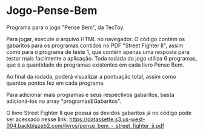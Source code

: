 # Jogo-Pense-Bem
Programa para o jogo "Pense Bem", da TecToy.

Para jogar, execute o arquivo HTML no navegador. O código contém os gabaritos para os programas contidos no PDF "Street Fighter II", assim como para o programa de teste 1, que contém apenas uma resposta para testar mais facilmente a aplicação. Toda rodada do jogo utiliza 6 programas, que é a quantidade de programas existentes em cada livro Pense Bem.

Ao final da rodada, poderá visualizar a pontuação total, assim como quantos pontos fez em cada programa.

Para adicionar mais programas e seus respectivos gabaritos, basta adicioná-los no array "programasEGabaritos".

O livro Street Fighter II que possui os devidos gabaritos já no código pode ser acessado nesse link: 
https://datassette.s3.us-west-004.backblazeb2.com/livros/pense_bem_-_street_fighter_ii.pdf
